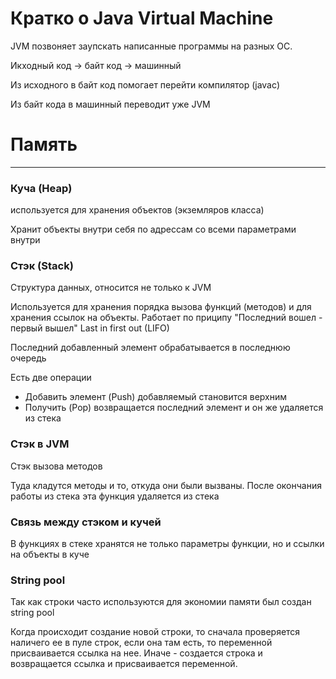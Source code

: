 # Кратко о Java Virtual Machine

JVM позвоняет заупскать написанные программы на разных ОС.

Икходный код -> байт код -> машинный

Из исходного в байт код помогает перейти компилятор (javac)

Из байт кода в машинный переводит уже JVM


# Память
---

### Куча (Heap)

используется для хранения объектов (экземляров класса)

Хранит объекты внутри себя по адрессам со всеми параметрами внутри 

### Стэк (Stack)

Структура данных, относится не только к JVM

Используется для хранения порядка вызова функций (методов) и для хранения ссылок на объекты. Работает по приципу "Последний вошел - первый вышел"
Last in first out (LIFO)

Последний добавленный элемент обрабатывается в последнюю очередь

Есть две операции
- Добавить элемент (Push) добавляемый становится верхним
- Получить (Pop) возвращается последний элемент и он же удаляется из стека

### Стэк в JVM

Стэк вызова методов

Туда кладутся методы и то, откуда они были вызваны. После окончания работы из стека эта функция удаляется из стека

### Связь между стэком и кучей

В функциях в стеке хранятся не только параметры функции, но и ссылки на объекты в куче 

### String pool 

Так как строки часто используются для экономии памяти был создан string pool

Когда происходит создание новой строки, то сначала проверяется наличего ее в пуле строк, если она там есть, то переменной присваивается ссылка на нее. Иначе - создается строка и возвращается ссылка и присваивается переменной.